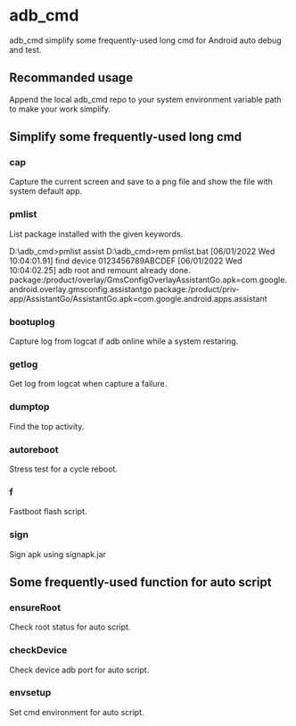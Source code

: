 # adb_cmd

adb_cmd simplify some frequently-used long cmd for Android auto debug and test.

## Recommanded usage

Append the local adb_cmd repo to your system environment variable path to make your work simplify.

## Simplify some frequently-used long cmd

### cap

Capture the current screen and save to a png file and show the file with system default app.

### pmlist <keywords>

List package installed with the given keywords.

D:\adb_cmd>pmlist assist
D:\adb_cmd>rem pmlist.bat
[06/01/2022 Wed 10:04:01.91] find device 0123456789ABCDEF
[06/01/2022 Wed 10:04:02.25] adb root and remount already done.
package:/product/overlay/GmsConfigOverlayAssistantGo.apk=com.google.android.overlay.gmsconfig.assistantgo
package:/product/priv-app/AssistantGo/AssistantGo.apk=com.google.android.apps.assistant

### bootuplog

Capture log from logcat if adb online while a system restaring.

### getlog

Get log from logcat when capture a failure.

### dumptop

Find the top activity.

### autoreboot

Stress test for a cycle reboot.

### f

Fastboot flash script.

### sign

Sign apk using signapk.jar 


## Some frequently-used function for auto script

### ensureRoot

Check root status for auto script.

### checkDevice

Check device adb port for auto script.

### envsetup

Set cmd environment for auto script.
